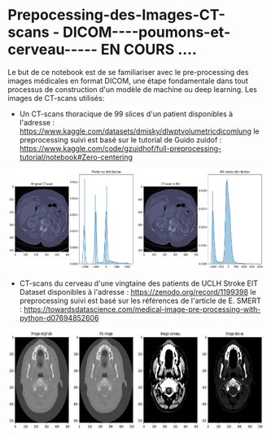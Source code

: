 #  Prepocessing-des-Images-CT-scans - DICOM----poumons-et-cerveau----- EN COURS ….
Le but de ce notebook est de se familiariser avec le pre-processing des images médicales en format DICOM, une étape fondamentale dans tout processus de construction d'un modèle de machine ou deep learning. Les images de CT-scans utilisés:  

- Un CT-scans thoracique de 99 slices d'un patient disponibles à l'adresse : https://www.kaggle.com/datasets/dmisky/dlwptvolumetricdicomlung
le preprocessing suivi est basé sur le tutorial de Guido zuidof : https://www.kaggle.com/code/gzuidhof/full-preprocessing-tutorial/notebook#Zero-centering

<p align="center"><img src="images/hu_lung.png" width="800" height="200" /></p>


- CT-scans du cerveau d'une vingtaine des patients de UCLH Stroke EIT Dataset disponibles à l'adresse : 
https://zenodo.org/record/1199398
le preprocessing suivi est basé sur les références de l'article de E. SMERT : 
https://towardsdatascience.com/medical-image-pre-processing-with-python-d07694852606

<p align="center"><img src="images/brain_hu_os.png" width="800" height="200" /></p>
